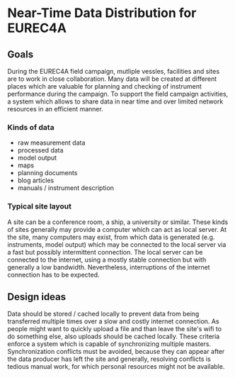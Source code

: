 # Near-Time Data Distribution for EUREC4A

## Goals

During the EUREC4A field campaign, mutliple vessles, facilities and sites are to work in close collaboration.
Many data will be created at different places which are valuable for planning and checking of instrument performance during the campaign.
To support the field campaign activities, a system which allows to share data in near time and over limited network resources in an efficient manner.

### Kinds of data

* raw measurement data
* processed data
* model output
* maps
* planning documents
* blog articles
* manuals / instrument description

### Typical site layout

A site can be a conference room, a ship, a university or similar.
These kinds of sites generally may provide a computer which can act as local server.
At the site, many computers may exist, from which data is generated (e.g. instruments, model output) which may be connected to the local server via a fast but possibly intermittent connection.
The local server can be connected to the internet, using a mostly stable connection but with generally a low bandwidth.
Nevertheless, interruptions of the internet connection has to be expected.

## Design ideas

Data should be stored / cached locally to prevent data from being transferred multiple times over a slow and costly internet connection.
As people might want to quickly upload a file and than leave the site's wifi to do something else, also uploads should be cached locally.
These criteria enforce a system which is capable of synchronizing multiple masters.
Synchronization conflicts must be avoided, because they can appear after the data producer has left the site and generally, resolving conflicts is tedious manual work, for which personal resources might not be available.

